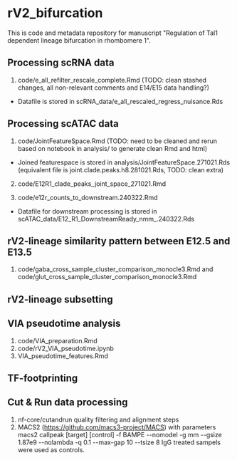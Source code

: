 # rV2_bifurcation

This is code and metadata repository for manuscript "Regulation of Tal1 dependent lineage bifurcation in rhombomere 1".

## Processing scRNA data

1. code/e_all_refilter_rescale_complete.Rmd 
(TODO: clean stashed changes, all non-relevant comments and E14/E15 data handling?)
- Datafile is stored in scRNA_data/e_all_rescaled_regress_nuisance.Rds

## Processing scATAC data

1. code/JointFeatureSpace.Rmd (TODO: need to be cleaned and rerun based on notebook in analysis/ to generate clean Rmd and html)
- Joined featurespace is stored in analysis/JointFeatureSpace.271021.Rds (equivalent file is joint.clade.peaks.h8.281021.Rds, TODO: clean extra)

2. code/E12R1_clade_peaks_joint_space_271021.Rmd

3. code/e12r_counts_to_downstream.240322.Rmd
- Datafile for downstream processing is stored in scATAC_data/E12_R1_DownstreamReady_nmm_.240322.Rds

## rV2-lineage similarity pattern between E12.5 and E13.5

1. code/gaba_cross_sample_cluster_comparison_monocle3.Rmd and code/glut_cross_sample_cluster_comparison_monocle3.Rmd

## rV2-lineage subsetting


## VIA pseudotime analysis

1. code/VIA_preparation.Rmd
2. code/rV2_VIA_pseudotime.ipynb
3. VIA_pseudotime_features.Rmd

## TF-footprinting

## Cut & Run data processing

1. nf-core/cutandrun quality filtering and alignment steps
2. MACS2 (https://github.com/macs3-project/MACS) with parameters
macs2 callpeak [target] [control] -f BAMPE --nomodel -g mm --gsize 1.87e9 --nolambda -q 0.1 --max-gap 10 --tsize 8
IgG treated sampels were used as controls.


